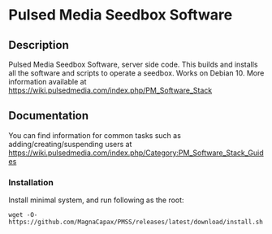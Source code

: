 # Pulsed Media Seedbox Software

## Description

Pulsed Media Seedbox Software, server side code. This builds and installs all the software and scripts to operate a seedbox.
Works on Debian 10.
More information available at https://wiki.pulsedmedia.com/index.php/PM_Software_Stack

## Documentation

You can find information for common tasks such as adding/creating/suspending users at https://wiki.pulsedmedia.com/index.php/Category:PM_Software_Stack_Guides


### Installation

Install minimal system, and run following as the root:
```
wget -O- https://github.com/MagnaCapax/PMSS/releases/latest/download/install.sh|bash
```
